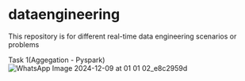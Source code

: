 # dataengineering
This repository is for different real-time data engineering scenarios or problems 

Task 1(Aggegation - Pyspark)
![WhatsApp Image 2024-12-09 at 01 01 02_e8c2959d](https://github.com/user-attachments/assets/ceb3c4b9-b3f4-4bc3-beb4-f76ab2613c9e)

